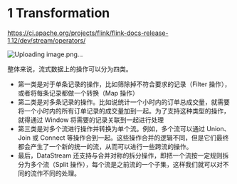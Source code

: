# 1 Transformation

https://ci.apache.org/projects/flink/flink-docs-release-1.12/dev/stream/operators/

![Uploading image.png…]()

整体来说，流式数据上的操作可以分为四类。
- 第一类是对于单条记录的操作，比如筛除掉不符合要求的记录（Filter 操作），或者将每条记录都做一个转换（Map 操作）
- 第二类是对多条记录的操作。比如说统计一个小时内的订单总成交量，就需要将一个小时内的所有订单记录的成交量加到一起。为了支持这种类型的操作，就得通过 Window 将需要的记录关联到一起进行处理
- 第三类是对多个流进行操作并转换为单个流。例如，多个流可以通过 Union、Join 或 Connect 等操作合到一起。这些操作合并的逻辑不同，但是它们最终都会产生了一个新的统一的流，从而可以进行一些跨流的操作。
- 最后，DataStream 还支持与合并对称的拆分操作，即把一个流按一定规则拆分为多个流（Split 操作），每个流是之前流的一个子集，这样我们就可以对不同的流作不同的处理。
